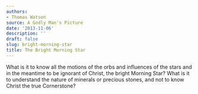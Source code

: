 ```yaml
---
authors:
- Thomas Watson
source: A Godly Man's Picture
date: '2013-11-06'
description: ''
draft: false
slug: bright-morning-star
title: The Bright Morning Star
---
```

What is it to know all the motions of the orbs and influences of the stars and in the meantime to be ignorant of Christ, the bright Morning Star? What is it to understand the nature of minerals or precious stones, and not to know Christ the true Cornerstone?



